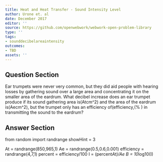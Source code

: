 ```yaml
---
title: Heat and Heat Transfer - Sound Intensity Level
author: Urone et. al
date: December 2017
editor: ''
source: https://github.com/openwebwork/webwork-open-problem-library
type: ''
tags:
- sounddecibelareaintensity
outcomes:
- TBD
assets: ''
---
```


## Question Section 

Ear trumpets were never very common, but they did aid people with hearing losses by gathering sound over a large area and concentrating it on the smaller area of the eardrum. What decibel increase does an ear trumpet produce if its sound gathering area is(Atcm^2) and the area of the eardrum is(Aecm^2), but the trumpet only has an efficiency of(efficiency,(% ) in transmitting the sound to the eardrum?


## Answer Section

from random import randrange
showHint = 3

At = randrange(850,965,1)
Ae = randrange(0.5,0.6,0.001)
efficiency = randrange(4,7,1)
percent = efficiency/100
I = (percent*At)/Ae
B = 10*log10(I)